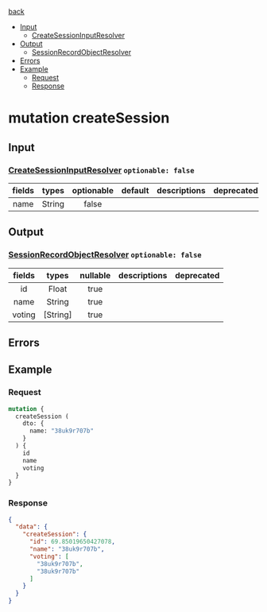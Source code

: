 [back](../tableOfContent.md)
* [Input](#input)
  * [CreateSessionInputResolver](#createsessioninputresolver-optionable-false)
* [Output](#output)
  * [SessionRecordObjectResolver](#sessionrecordobjectresolver-optionable-false)
* [Errors](#errors)
* [Example](#example)
  * [Request](#request)
  * [Response](#response)

# mutation createSession
 
## Input
### [CreateSessionInputResolver](../assets/inputs/createsessioninputresolver.md) `optionable: false`
| fields |types |optionable |default |descriptions |deprecated |
| :----:  |:---:  |:--------:  |:-----:  |:----------:  |:--------:  |
| name |String |false | | | 

## Output
### [SessionRecordObjectResolver](../assets/types/sessionrecordobjectresolver.md) `optionable: false`
| fields |types |nullable |descriptions |deprecated |
| :----:  |:---:  |:--------:  |:----------:  |:--------:  |
| id |Float |true | | |
| name |String |true | | |
| voting |[String] |true | | 

## Errors
## Example
### Request
```graphql
mutation {
  createSession (
    dto: {
      name: "38uk9r707b"
    }
  ) {
    id
    name
    voting
  }
}
```
### Response
```json
{
  "data": {
    "createSession": {
      "id": 69.85019650427078,
      "name": "38uk9r707b",
      "voting": [
        "38uk9r707b",
        "38uk9r707b"
      ]
    }
  }
}
```